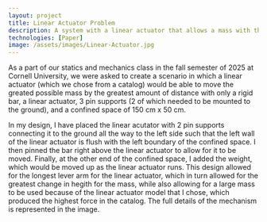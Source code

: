 ```yaml
---
layout: project
title: Linear Actuator Problem
description: A system with a linear actuator that allows a mass with the highest amount of weight to be moved within a confined space.
technologies: [Paper]
image: /assets/images/Linear-Actuator.jpg
---
```


As a part of our statics and mechanics class in the fall semester of 2025 at Cornell University, we were asked to create a scenario in which a linear actuator (which we chose from a catalog) would be able to move the greated possible mass by the greatest amount of distance with only a rigid bar, a linear actuator, 3 pin supports (2 of which needed to be mounted to the ground), and a confined space of 150 cm x 50 cm.

In my design, I have placed the linear acutator with 2 pin supports connecting it to the ground all the way to the left side such that the left wall of the linear actuator is flush with the left boundary of the confined space. I then pinned the bar right above the linear actuator to allow for it to be moved. Finally, at the other end of the confined space, I added the weight, which would be moved up as the linear actuator runs. This design allowed for the longest lever arm for the linear actuator, which in turn allowed for the greatest change in hegith for the mass, while also allowing for a large mass to be used because of the linear actuator model that I chose, which produced the highest force in the catalog. The full details of the mechanism is represented in the image.
